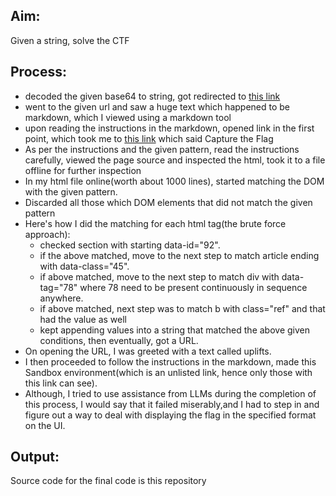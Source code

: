 ## Aim:
Given a string, solve the CTF

## Process:

- decoded the given base64 to string, got redirected to <a href="https://tns4lpgmziiypnxxzel5ss5nyu0nftol.lambda-url.us-east-1.on.aws/ramp-challenge-instructions/" rel="noreferrer" target="__blank">this link</a>
- went to the given url and saw a huge text which happened to be markdown, which I viewed using a markdown tool
- upon reading the instructions in the markdown, opened link in the first point, which took me to <a href="https://tns4lpgmziiypnxxzel5ss5nyu0nftol.lambda-url.us-east-1.on.aws/challenge" rel="noreferrer" target="__blank">this link</a> which said Capture the Flag
- As per the instructions and the given pattern, read the instructions carefully, viewed the page source and inspected the html, took it to a file offline for further inspection
- In my html file online(worth about 1000 lines), started matching the DOM with the given pattern.
- Discarded all those which DOM elements that did not match the given pattern
- Here's how I did the matching for each html tag(the brute force approach):
  - checked section with starting data-id="92".
  - if the above matched, move to the next step to match article ending with data-class="45".
  - if above matched, move to the next step to match div with data-tag="78" where 78 need to be present continuously in sequence anywhere.
  - if above matched, next step was to match b with class="ref" and that had the value as well
  - kept appending values into a string that matched the above given conditions, then eventually, got a URL. 
- On opening the URL, I was greeted with a text called uplifts.
- I then proceeded to follow the instructions in the markdown, made this Sandbox environment(which is an unlisted link, hence only those with this link can see).
- Although, I tried to use assistance from LLMs during the completion of this process, I would say that it failed miserably,and I had to step in and figure out a way to deal with displaying the flag in the specified format on the UI.


## Output:
Source code for the final code is this repository
